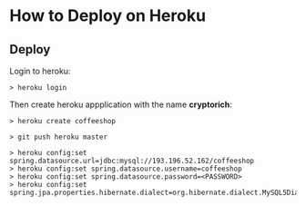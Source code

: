 # How to Deploy on Heroku

## Deploy

Login to heroku:
```
> heroku login
```
Then create heroku appplication with the name **cryptorich**:

```
> heroku create coffeeshop
```

```
> git push heroku master 
```
```
> heroku config:set spring.datasource.url=jdbc:mysql://193.196.52.162/coffeeshop
> heroku config:set spring.datasource.username=coffeeshop
> heroku config:set spring.datasource.password=<PASSWORD>
> heroku config:set spring.jpa.properties.hibernate.dialect=org.hibernate.dialect.MySQL5Dialect


```